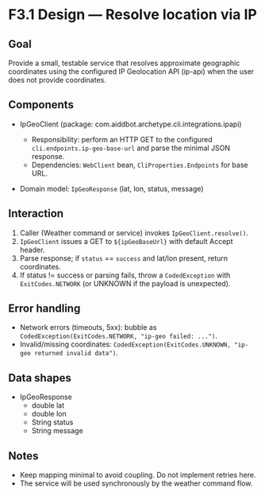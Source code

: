 # F3.1 Design — Resolve location via IP

## Goal

Provide a small, testable service that resolves approximate geographic coordinates using the configured IP Geolocation API (ip-api) when the user does not provide coordinates.

## Components

- IpGeoClient (package: com.aiddbot.archetype.cli.integrations.ipapi)
  - Responsibility: perform an HTTP GET to the configured `cli.endpoints.ip-geo-base-url` and parse the minimal JSON response.
  - Dependencies: `WebClient` bean, `CliProperties.Endpoints` for base URL.

- Domain model: `IpGeoResponse` (lat, lon, status, message)

## Interaction

1. Caller (Weather command or service) invokes `IpGeoClient.resolve()`.
2. `IpGeoClient` issues a GET to `${ipGeoBaseUrl}` with default Accept header.
3. Parse response; if `status` == `success` and lat/lon present, return coordinates.
4. If status != success or parsing fails, throw a `CodedException` with `ExitCodes.NETWORK` (or UNKNOWN if the payload is unexpected).

## Error handling

- Network errors (timeouts, 5xx): bubble as `CodedException(ExitCodes.NETWORK, "ip-geo failed: ...")`.
- Invalid/missing coordinates: `CodedException(ExitCodes.UNKNOWN, "ip-geo returned invalid data")`.

## Data shapes

- IpGeoResponse
  - double lat
  - double lon
  - String status
  - String message

## Notes

- Keep mapping minimal to avoid coupling. Do not implement retries here.
- The service will be used synchronously by the weather command flow.
